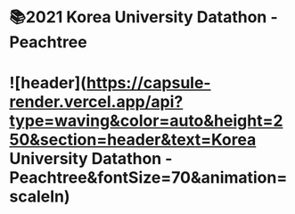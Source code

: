 # 📚2021 Korea University Datathon - Peachtree

# ![header](https://capsule-render.vercel.app/api?type=waving&color=auto&height=250&section=header&text=Korea University Datathon - Peachtree&fontSize=70&animation=scaleIn)
